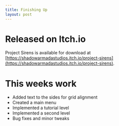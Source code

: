 ```yaml
---
title: Finishing Up
layout: post
---
```

# Released on Itch.io
Project Sirens is available for download at [https://shadowarmadastudios.itch.io/project-sirens](https://shadowarmadastudios.itch.io/project-sirens).

# This weeks work
- Added text to the sides for grid alignment
- Created a main menu
- Implemented a tutorial level
- Implemented a second level
- Bug fixes and minor tweaks
